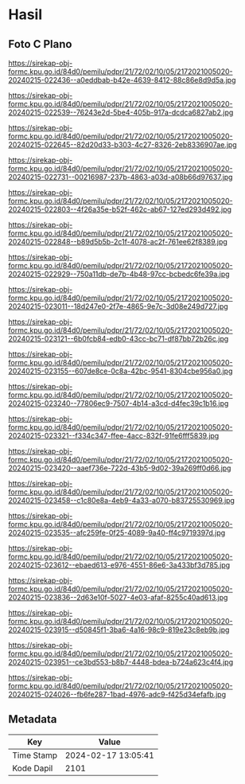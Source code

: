 # Hasil

## Foto C Plano

https://sirekap-obj-formc.kpu.go.id/84d0/pemilu/pdpr/21/72/02/10/05/2172021005020-20240215-022436--a0eddbab-b42e-4639-8412-88c86e8d9d5a.jpg

https://sirekap-obj-formc.kpu.go.id/84d0/pemilu/pdpr/21/72/02/10/05/2172021005020-20240215-022539--76243e2d-5be4-405b-917a-dcdca6827ab2.jpg

https://sirekap-obj-formc.kpu.go.id/84d0/pemilu/pdpr/21/72/02/10/05/2172021005020-20240215-022645--82d20d33-b303-4c27-8326-2eb8336907ae.jpg

https://sirekap-obj-formc.kpu.go.id/84d0/pemilu/pdpr/21/72/02/10/05/2172021005020-20240215-022731--00216987-237b-4863-a03d-a08b66d97637.jpg

https://sirekap-obj-formc.kpu.go.id/84d0/pemilu/pdpr/21/72/02/10/05/2172021005020-20240215-022803--4f26a35e-b52f-462c-ab67-127ed293d492.jpg

https://sirekap-obj-formc.kpu.go.id/84d0/pemilu/pdpr/21/72/02/10/05/2172021005020-20240215-022848--b89d5b5b-2c1f-4078-ac2f-761ee62f8389.jpg

https://sirekap-obj-formc.kpu.go.id/84d0/pemilu/pdpr/21/72/02/10/05/2172021005020-20240215-022929--750a11db-de7b-4b48-97cc-bcbedc6fe39a.jpg

https://sirekap-obj-formc.kpu.go.id/84d0/pemilu/pdpr/21/72/02/10/05/2172021005020-20240215-023011--18d247e0-2f7e-4865-9e7c-3d08e249d727.jpg

https://sirekap-obj-formc.kpu.go.id/84d0/pemilu/pdpr/21/72/02/10/05/2172021005020-20240215-023121--6b0fcb84-edb0-43cc-bc71-df87bb72b26c.jpg

https://sirekap-obj-formc.kpu.go.id/84d0/pemilu/pdpr/21/72/02/10/05/2172021005020-20240215-023155--607de8ce-0c8a-42bc-9541-8304cbe956a0.jpg

https://sirekap-obj-formc.kpu.go.id/84d0/pemilu/pdpr/21/72/02/10/05/2172021005020-20240215-023240--77806ec9-7507-4b14-a3cd-d4fec39c1b16.jpg

https://sirekap-obj-formc.kpu.go.id/84d0/pemilu/pdpr/21/72/02/10/05/2172021005020-20240215-023321--f334c347-ffee-4acc-832f-91fe6fff5839.jpg

https://sirekap-obj-formc.kpu.go.id/84d0/pemilu/pdpr/21/72/02/10/05/2172021005020-20240215-023420--aaef736e-722d-43b5-9d02-39a269ff0d66.jpg

https://sirekap-obj-formc.kpu.go.id/84d0/pemilu/pdpr/21/72/02/10/05/2172021005020-20240215-023458--c1c80e8a-4eb9-4a33-a070-b83725530969.jpg

https://sirekap-obj-formc.kpu.go.id/84d0/pemilu/pdpr/21/72/02/10/05/2172021005020-20240215-023535--afc259fe-0f25-4089-9a40-ff4c9719397d.jpg

https://sirekap-obj-formc.kpu.go.id/84d0/pemilu/pdpr/21/72/02/10/05/2172021005020-20240215-023612--ebaed613-e976-4551-86e6-3a433bf3d785.jpg

https://sirekap-obj-formc.kpu.go.id/84d0/pemilu/pdpr/21/72/02/10/05/2172021005020-20240215-023836--2d63e10f-5027-4e03-afaf-8255c40ad613.jpg

https://sirekap-obj-formc.kpu.go.id/84d0/pemilu/pdpr/21/72/02/10/05/2172021005020-20240215-023915--d50845f1-3ba6-4a16-98c9-819e23c8eb9b.jpg

https://sirekap-obj-formc.kpu.go.id/84d0/pemilu/pdpr/21/72/02/10/05/2172021005020-20240215-023951--ce3bd553-b8b7-4448-bdea-b724a623c4f4.jpg

https://sirekap-obj-formc.kpu.go.id/84d0/pemilu/pdpr/21/72/02/10/05/2172021005020-20240215-024026--fb6fe287-1bad-4976-adc9-f425d34efafb.jpg


## Metadata

| Key        | Value               |
| ---------- | ------------------- |
| Time Stamp | 2024-02-17 13:05:41 |
| Kode Dapil | 2101                |




